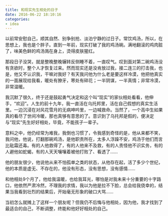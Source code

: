 ```yaml
---
title: 和现实先生相处的日子
date: 2016-06-22 18:10:16
categories: 
- idea
---
```

以前常安慰自己，顺其自然、别争别抢、淡泊宁静的过日子。常饮鸡汤，所以，在思想上，我也是个胖子。直到一年前，现实打破了我的鸡汤碗。满地翻滚的鸡肉脏了，味美色鲜的鸡汤溅在身上，烫得皮肤猩红。

那段日子没哭，就是整晚整晚辗转反侧睡不着，一直叹气。叹到面对第二碗鸡汤没有贪欲时，整个人才恢复过来。然而现实还是没肯放过我，接二连三的打击我，也是，他又不认识我，干嘛对我好？有天我问他为什么老是要这样冷漠，他把他真实的一面展现给我看，暖处有獠牙，寒处有碎花；一半阴谋，一半真情；非常冷漠，非常温暖。

我沉默了很久，终于还是鼓起勇气决定和这个叫“现实”的家伙相处看看，他伸手，“欢迎”。人生的前十九年，我一直活在乌托邦里，活在自己假想的真实生活里。一边沉浸在对风花雪月的无病呻吟里，一边喊救命。当然了，一个高中生如果真的看尽了世间冷暖，那也真够有意思的了。意识到了乌托邦是假的，便决定与“现实”先生好好相处，毕竟，不能孩子一辈子。

意料之中，他仍经常为难我，我倒也习惯了，令我感到奇怪的是，他从来都不笑，我问他，他说，打翻那碗鸡汤，是他职责所在，太多人浮躁不安，鸡汤于他们而言比砒霜还毒。有的人他救得了，有的人他来不及救，有的人责怪他不识实务，有的人避他如蛇蝎，有的人天天嚷嚷着被他打败了、看透了……

他的朋友很少，他说他从来不怕孤单之类的状态，从他存在起，活了多少个世纪，他的本质是虚无、不存在的，他没有形态，没有思想，没有感情……

和他相处9个月了，他给我温暖，也给我耳光，哪怕是对我未来十分重要的十字路口，他依然严肃冷然，不理我的求情，我以为他是拉不下脸，总会给我侥幸的，结果当我看到壮烈的结果后，开始毫无形象的破口大骂……

当初怎么就摊上了这样一个朋友呢？但我仍不后悔与他相处，因为他，我才找到了最适合的自己，不断调整，终能和他好好相处的自己。